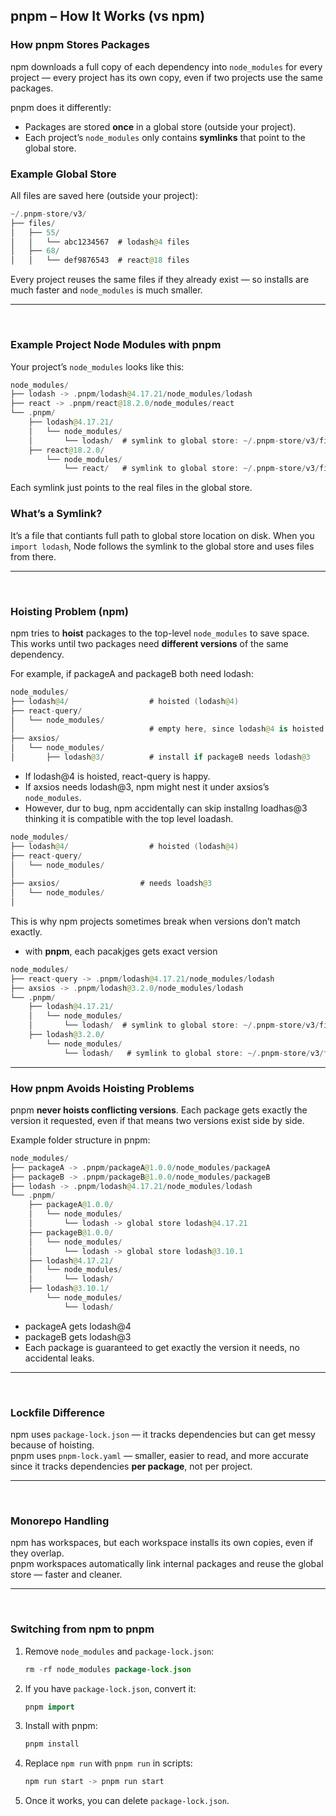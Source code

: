 
## pnpm – How It Works (vs npm)

### How pnpm Stores Packages

npm downloads a full copy of each dependency into `node_modules` for every project — every project has its own copy, even if two projects use the same packages.

pnpm does it differently:  
- Packages are stored **once** in a global store (outside your project).  
- Each project’s `node_modules` only contains **symlinks** that point to the global store.

### Example Global Store

All files are saved here (outside your project):

```kotlin
~/.pnpm-store/v3/
├── files/
│   ├── 55/
│   │   └── abc1234567  # lodash@4 files
│   ├── 68/
│   │   └── def9876543  # react@18 files
```

Every project reuses the same files if they already exist — so installs are much faster and `node_modules` is much smaller.

---

<br>

### Example Project Node Modules with pnpm

Your project’s `node_modules` looks like this:

```kotlin
node_modules/
├── lodash -> .pnpm/lodash@4.17.21/node_modules/lodash
├── react -> .pnpm/react@18.2.0/node_modules/react
└── .pnpm/
    ├── lodash@4.17.21/
    │   └── node_modules/
    │       └── lodash/  # symlink to global store: ~/.pnpm-store/v3/files/55/abc1234567
    ├── react@18.2.0/
        └── node_modules/
            └── react/   # symlink to global store: ~/.pnpm-store/v3/files/68/def9876543
```

Each symlink just points to the real files in the global store.

### What’s a Symlink?

It’s a file that contiants full path to global store location on disk. When you `import lodash`, Node follows the symlink to the global store and uses files from there.

---

<br>

### Hoisting Problem (npm)

npm tries to **hoist** packages to the top-level `node_modules` to save space. This works until two packages need **different versions** of the same dependency.

For example, if packageA and packageB both need lodash:

```kotlin
node_modules/
├── lodash@4/                  # hoisted (lodash@4)
├── react-query/
│   └── node_modules/
│                              # empty here, since lodash@4 is hoisted
├── axsios/
│   └── node_modules/
│       ├── lodash@3/          # install if packageB needs lodash@3
```

- If lodash@4 is hoisted, react-query is happy.
- If axsios needs lodash@3, npm might nest it under axsios’s `node_modules`.
- However, dur to bug, npm accidentally can skip installng loadhas@3 thinking it is compatible with the top level loadash.

```kotlin
node_modules/
├── lodash@4/                  # hoisted (lodash@4)
├── react-query/
│   └── node_modules/
│       
├── axsios/                  # needs loadsh@3
│   └── node_modules/
│            
```

This is why npm projects sometimes break when versions don’t match exactly.

- with **pnpm**, each pacakjges gets exact version

```kotlin
node_modules/
├── react-query -> .pnpm/lodash@4.17.21/node_modules/lodash
├── axsios -> .pnpm/lodash@3.2.0/node_modules/lodash
└── .pnpm/
    ├── lodash@4.17.21/
    │   └── node_modules/
    │       └── lodash/  # symlink to global store: ~/.pnpm-store/v3/files/55/abc1234567
    ├── lodash@3.2.0/
        └── node_modules/
            └── lodash/   # symlink to global store: ~/.pnpm-store/v3/files/68/def9876543
```


---

### How pnpm Avoids Hoisting Problems

pnpm **never hoists conflicting versions**. Each package gets exactly the version it requested, even if that means two versions exist side by side.

Example folder structure in pnpm:

```kotlin
node_modules/
├── packageA -> .pnpm/packageA@1.0.0/node_modules/packageA
├── packageB -> .pnpm/packageB@1.0.0/node_modules/packageB
├── lodash -> .pnpm/lodash@4.17.21/node_modules/lodash
└── .pnpm/
    ├── packageA@1.0.0/
    │   └── node_modules/
    │       └── lodash -> global store lodash@4.17.21
    ├── packageB@1.0.0/
    │   └── node_modules/
    │       └── lodash -> global store lodash@3.10.1
    ├── lodash@4.17.21/
    │   └── node_modules/
    │       └── lodash/
    ├── lodash@3.10.1/
        └── node_modules/
            └── lodash/
```

- packageA gets lodash@4  
- packageB gets lodash@3  
- Each package is guaranteed to get exactly the version it needs, no accidental leaks.

---

<br>

### Lockfile Difference

npm uses `package-lock.json` — it tracks dependencies but can get messy because of hoisting.  
pnpm uses `pnpm-lock.yaml` — smaller, easier to read, and more accurate since it tracks dependencies **per package**, not per project.

---

<br>

### Monorepo Handling

npm has workspaces, but each workspace installs its own copies, even if they overlap.  
pnpm workspaces automatically link internal packages and reuse the global store — faster and cleaner.

---

<br>

### Switching from npm to pnpm

1. Remove `node_modules` and `package-lock.json`:

    ```kotlin
    rm -rf node_modules package-lock.json
    ```

2. If you have `package-lock.json`, convert it:

    ```kotlin
    pnpm import
    ```

3. Install with pnpm:

    ```kotlin
    pnpm install
    ```

4. Replace `npm run` with `pnpm run` in scripts:

    ```kotlin
    npm run start -> pnpm run start
    ```

5. Once it works, you can delete `package-lock.json`.

